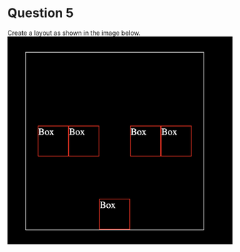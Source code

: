 # Question 5
Create a layout as shown in the image below.
![question_5](./assets/Q5.png "Question 5")
